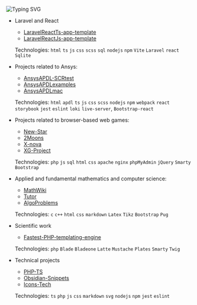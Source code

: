 ![Typing SVG](https://readme-typing-svg.demolab.com?font=Orbitron&size=30&pause=1000&width=435&lines=My+projects+and+their+tech)
- Laravel and React
  - [LaravelReactTs-app-template](https://github.com/Yaro2709/LaravelReactTs-app-template)
  - [LaravelReactJs-app-template](https://github.com/Yaro2709/LaravelReactJs-app-template)

  Technologies: `html` `ts` `js` `css` `scss` `sql` `nodejs` `npm` `Vite` `Laravel` `react` `Sqlite`

- Projects related to Ansys:
    - [AnsysAPDL-SCRtest](https://github.com/Yaro2709/AnsysAPDL-SCRtest)
    - [AnsysAPDLexamples](https://github.com/Yaro2709/AnsysAPDLexamples)
    - [AnsysAPDLmac](https://github.com/Yaro2709/AnsysAPDLmac)

  Technologies: `html` `apdl` `ts` `js` `css` `scss` `nodejs` `npm` `webpack` `react` `storybook` `jest` `eslint` `loki` `live-server`, `Bootstrap-react`
- Projects related to browser-based web games:
    - [New-Star](https://github.com/Yaro2709/New-Star)
    - [2Moons](https://github.com/Yaro2709/2Moons)
    - [X-nova](https://github.com/Yaro2709/X-nova)
    - [XG-Project](https://github.com/Yaro2709/XG-Project)

    Technologies: `php` `js` `sql` `html` `css` `apache` `nginx` `phpMyAdmin` `jQuery` `Smarty` `Bootstrap` 
- Applied and fundamental mathematics and computer science:
    - [MathWiki](https://github.com/Yaro2709/MathWiki)
    - [Tutor](https://github.com/Yaro2709/Tutor)
    - [AlgoProblems](https://github.com/Yaro2709/AlgoProblems)
  
    Technologies: `c` `c++` `html` `css` `markdown` `Latex` `Tikz` `Bootstrap`  `Pug`
- Scientific work
    - [Fastest-PHP-templating-engine](https://github.com/Yaro2709/Fastest-PHP-templating-engine)
  
    Technologies: `php` `Blade` `Bladeone` `Latte` `Mustache` `Plates` `Smarty` `Twig`  
- Technical projects
	- [PHP-TS](https://github.com/Yaro2709/PHP-TS)
	- [Obsidian-Snippets](https://github.com/Yaro2709/Obsidian-Snippets)
    - [Icons-Tech](https://github.com/Yaro2709/Icons-Tech)

    Technologies: `ts` `php` `js` `css` `markdown` `svg` `nodejs` `npm` `jest` `eslint`

